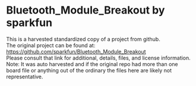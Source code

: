 
# Bluetooth_Module_Breakout by sparkfun  
This is a harvested standardized copy of a project from github.  
The original project can be found at:  
https://github.com/sparkfun/Bluetooth_Module_Breakout  
Please consult that link for additional, details, files, and license information.  
Note: It was auto harvested and if the original repo had more than one board file or anything out of the ordinary the files here are likely not representative.  
    